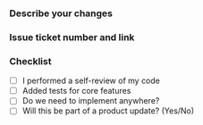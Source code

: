 ### Describe your changes
### Issue ticket number and link  
### Checklist  
- [ ] I performed a self-review of my code  
- [ ] Added tests for core features  
- [ ] Do we need to implement anywhere?  
- [ ] Will this be part of a product update? (Yes/No)  
